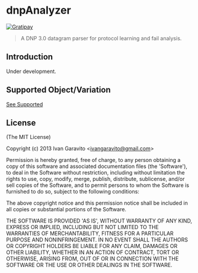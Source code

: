 # dnpAnalyzer

[![Gratipay](https://img.shields.io/gratipay/IvanGaravito.svg)](https://gratipay.com/IvanGaravito)

> A DNP 3.0 datagram parser for protocol learning and fail analysis.

## Introduction

Under development.

## Supported Object/Variation

[See Supported](Supported.md)

## License 

(The MIT License)

Copyright (c) 2013 Ivan Garavito &lt;ivangaravito@gmail.com&gt;

Permission is hereby granted, free of charge, to any person obtaining
a copy of this software and associated documentation files (the
'Software'), to deal in the Software without restriction, including
without limitation the rights to use, copy, modify, merge, publish,
distribute, sublicense, and/or sell copies of the Software, and to
permit persons to whom the Software is furnished to do so, subject to
the following conditions:

The above copyright notice and this permission notice shall be
included in all copies or substantial portions of the Software.

THE SOFTWARE IS PROVIDED 'AS IS', WITHOUT WARRANTY OF ANY KIND,
EXPRESS OR IMPLIED, INCLUDING BUT NOT LIMITED TO THE WARRANTIES OF
MERCHANTABILITY, FITNESS FOR A PARTICULAR PURPOSE AND NONINFRINGEMENT.
IN NO EVENT SHALL THE AUTHORS OR COPYRIGHT HOLDERS BE LIABLE FOR ANY
CLAIM, DAMAGES OR OTHER LIABILITY, WHETHER IN AN ACTION OF CONTRACT,
TORT OR OTHERWISE, ARISING FROM, OUT OF OR IN CONNECTION WITH THE
SOFTWARE OR THE USE OR OTHER DEALINGS IN THE SOFTWARE.